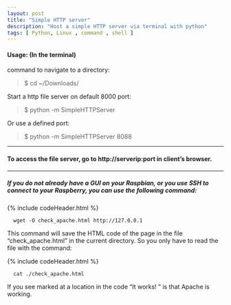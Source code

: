 ```yaml
---
layout: post
title: "Simple HTTP server"
description: "Host a simple HTTP server via terminal with python"
tags: [ Python, Linux , command , shell ]
---
```



#### Usage: (In the terminal)
command to navigate to a directory:
>$ cd ~/Downloads/ 

Start a http file server on default 8000 port:
>$ python -m SimpleHTTPServer

Or use a defined port:
>$ python -m SimpleHTTPServer 8088
---

#### To access the file server, go to http://serverip:port in client’s browser.
---

##### If you do not already have a GUI on your Raspbian, or you use SSH to connect to your Raspberry, you can use the following command:

{% include codeHeader.html %}
```
  wget -O check_apache.html http://127.0.0.1 
```

This command will save the HTML code of the page in the file “check_apache.html” in the current directory.
So you only have to read the file with the command:

{% include codeHeader.html %}
```
  cat ./check_apache.html
```

If you see marked at a location in the code “It works! ” is that Apache is working.